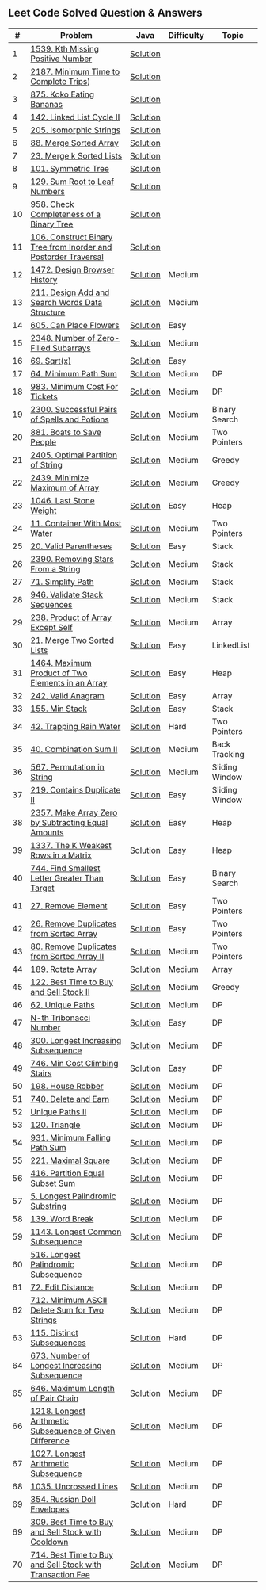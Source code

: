 ## Leet Code Solved Question & Answers

| # | Problem                                                                                                                             | Java                         | Difficulty | Topic |
|---|-------------------------------------------------------------------------------------------------------------------------------------|------------------------------|-----|-----|
| 1 | [1539. Kth Missing Positive Number](https://leetcode.com/problems/kth-missing-positive-number/description/)                         | [Solution](https://github.com/gopalakrishnan-anbumani/DSAVault/blob/main/leetcode-practise/Kth%20Missing%20Positive%20Number.java)|
| 2 | [2187. Minimum Time to Complete Trips](https://leetcode.com/problems/minimum-time-to-complete-trips/description/)) | [Solution](https://github.com/gopalakrishnan-anbumani/DSAVault/blob/main/leetcode-practise/Minimum%20Time%20to%20Complete%20Trips.java) |
| 3 | [875. Koko Eating Bananas](https://leetcode.com/problems/koko-eating-bananas/description/) | [Solution](https://github.com/gopalakrishnan-anbumani/DSAVault/blob/main/leetcode-practise/Koko%20Eating%20Bananas.java)
| 4 | [142. Linked List Cycle II](https://leetcode.com/problems/linked-list-cycle-ii/description/) | [Solution](https://github.com/gopalakrishnan-anbumani/DSAVault/blob/main/leetcode-practise/Linked%20List%20Cycle%20II.java)
| 5 | [205. Isomorphic Strings](https://leetcode.com/problems/isomorphic-strings/description/) | [Solution](https://github.com/gopalakrishnan-anbumani/DSAVault/blob/main/leetcode-practise/Isomorphic%20Strings.java)
| 6 | [88. Merge Sorted Array](https://leetcode.com/problems/merge-sorted-array/description/) | [Solution](https://github.com/gopalakrishnan-anbumani/DSAVault/blob/main/leetcode-practise/Merge%20Sorted%20Array.java)
| 7 | [23. Merge k Sorted Lists](https://leetcode.com/problems/merge-k-sorted-lists/description/) | [Solution](https://github.com/gopalakrishnan-anbumani/DSAVault/blob/main/src/com/practise/algo/patterns/k-way-merge/MergeKSortedLists.java)
| 8 | [101. Symmetric Tree](https://leetcode.com/problems/symmetric-tree/description/) | [Solution](https://github.com/gopalakrishnan-anbumani/DSAVault/blob/main/leetcode-practise/Symmetric%20Tree.java)
| 9 | [129. Sum Root to Leaf Numbers](https://leetcode.com/problems/sum-root-to-leaf-numbers/) | [Solution](https://github.com/gopalakrishnan-anbumani/DSAVault/blob/main/leetcode-practise/Sum%20Root%20to%20Leaf%20Numbers.java)
| 10 | [958. Check Completeness of a Binary Tree](https://leetcode.com/problems/check-completeness-of-a-binary-tree/description/) | [Solution](https://github.com/gopalakrishnan-anbumani/DSAVault/blob/main/leetcode-practise/Check%20Completeness%20of%20a%20Binary%20Tree.java)
| 11 | [106. Construct Binary Tree from Inorder and Postorder Traversal](https://leetcode.com/problems/construct-binary-tree-from-inorder-and-postorder-traversal/description/) | [Solution](https://github.com/gopalakrishnan-anbumani/DSAVault/blob/main/leetcode-practise/Construct%20Binary%20Tree%20from%20Inorder%20and%20Postorder%20Traversal.java)
| 12 | [1472. Design Browser History](https://leetcode.com/problems/design-browser-history/description/) | [Solution](https://github.com/gopalakrishnan-anbumani/DSAVault/blob/main/leetcode-practise/Design%20Browser%20History.java) | Medium |
| 13 | [211. Design Add and Search Words Data Structure](https://leetcode.com/problems/design-add-and-search-words-data-structure/description/) | [Solution](https://github.com/gopalakrishnan-anbumani/DSAVault/blob/main/leetcode-practise/Design%20Add%20and%20Search%20Words%20Data%20Structure.java)| Medium |
| 14 | [605. Can Place Flowers](https://leetcode.com/problems/can-place-flowers/description/) | [Solution](https://github.com/gopalakrishnan-anbumani/DSAVault/blob/main/leetcode-practise/Can%20Place%20Flowers.java) | Easy |
| 15 | [2348. Number of Zero-Filled Subarrays](https://leetcode.com/problems/number-of-zero-filled-subarrays/description/) | [Solution](https://github.com/gopalakrishnan-anbumani/DSAVault/blob/main/leetcode-practise/Number%20of%20Zero-Filled%20Subarrays.java) | Medium |
| 16 | [69. Sqrt(x)](https://leetcode.com/problems/sqrtx/description/) | [Solution](https://github.com/gopalakrishnan-anbumani/DSAVault/blob/main/leetcode-practise/SqrtX.java) | Easy |
| 17 | [64. Minimum Path Sum](https://leetcode.com/problems/minimum-path-sum/description/) | [Solution](https://github.com/gopalakrishnan-anbumani/DSAVault/blob/main/leetcode-practise/Minimum%20Path%20Sum.java) | Medium | DP |
| 18 | [983. Minimum Cost For Tickets](https://leetcode.com/problems/minimum-cost-for-tickets/description/) | [Solution](https://github.com/gopalakrishnan-anbumani/DSAVault/blob/main/leetcode-practise/Minimum%20Cost%20For%20Tickets.java) | Medium | DP |
| 19 | [2300. Successful Pairs of Spells and Potions](https://leetcode.com/problems/successful-pairs-of-spells-and-potions/description/) | [Solution](https://github.com/gopalakrishnan-anbumani/DSAVault/blob/main/leetcode-practise/Successful%20Pairs%20of%20Spells%20and%20Potions.java) | Medium | Binary Search |
| 20 | [881. Boats to Save People](https://leetcode.com/problems/boats-to-save-people/description/) | [Solution](https://github.com/gopalakrishnan-anbumani/DSAVault/blob/main/leetcode-practise/Boats%20to%20Save%20People.java) | Medium | Two Pointers |
| 21 | [2405. Optimal Partition of String](https://leetcode.com/problems/optimal-partition-of-string/description/) | [Solution](https://github.com/gopalakrishnan-anbumani/DSAVault/blob/main/leetcode-practise/Optimal%20Partition%20of%20String.java) | Medium | Greedy |
| 22 | [2439. Minimize Maximum of Array](https://leetcode.com/problems/minimize-maximum-of-array/description/) | [Solution](https://github.com/gopalakrishnan-anbumani/DSAVault/blob/main/leetcode-practise/Minimize%20Maximum%20of%20Array.java) | Medium | Greedy |
| 23 | [1046. Last Stone Weight](https://leetcode.com/problems/last-stone-weight/description/) | [Solution](https://github.com/gopalakrishnan-anbumani/DSAVault/blob/main/leetcode-practise/Last%20Stone%20Weight.java) | Easy | Heap |
| 24 | [11. Container With Most Water](https://leetcode.com/problems/container-with-most-water/description/) | [Solution](https://github.com/gopalakrishnan-anbumani/DSAVault/blob/main/leetcode-practise/Container%20With%20Most%20Water.java) | Medium | Two Pointers |
| 25 | [20. Valid Parentheses](https://leetcode.com/problems/valid-parentheses/description/) | [Solution](https://github.com/gopalakrishnan-anbumani/DSAVault/blob/main/leetcode-practise/Valid%20Parentheses.java) | Easy | Stack  |
| 26 | [2390. Removing Stars From a String](https://leetcode.com/problems/removing-stars-from-a-string/description/) | [Solution](https://github.com/gopalakrishnan-anbumani/DSAVault/blob/main/leetcode-practise/Removing%20Stars%20From%20a%20String.java) | Medium | Stack  |
| 27 | [71. Simplify Path](https://leetcode.com/problems/simplify-path/description/) | [Solution](https://github.com/gopalakrishnan-anbumani/DSAVault/blob/main/leetcode-practise/Simplify%20Path.java) | Medium | Stack  |
| 28 | [946. Validate Stack Sequences](https://leetcode.com/problems/validate-stack-sequences/description/) | [Solution](https://github.com/gopalakrishnan-anbumani/DSAVault/blob/main/leetcode-practise/Validate%20Stack%20Sequences.java) | Medium | Stack  |
| 29 | [238. Product of Array Except Self](https://leetcode.com/problems/product-of-array-except-self/description/) | [Solution](https://github.com/gopalakrishnan-anbumani/DSAVault/blob/main/leetcode-practise/Product%20of%20Array%20Except%20Self.java) | Medium | Array  |
| 30 | [21. Merge Two Sorted Lists](https://leetcode.com/problems/merge-two-sorted-lists/description/) | [Solution](https://github.com/gopalakrishnan-anbumani/DSAVault/blob/main/leetcode-practise/Merge%20Two%20Sorted%20Lists.java) | Easy | LinkedList  |
| 31 | [1464. Maximum Product of Two Elements in an Array](https://leetcode.com/problems/maximum-product-of-two-elements-in-an-array/description/) | [Solution](https://github.com/gopalakrishnan-anbumani/DSAVault/blob/main/leetcode-practise/Maximum%20Product%20of%20Two%20Elements%20in%20an%20Array.java) | Easy | Heap  |
| 32 | [242. Valid Anagram](https://leetcode.com/problems/valid-anagram/description/) | [Solution](https://github.com/gopalakrishnan-anbumani/DSAVault/blob/71faf0179796def906a000a158df29aa9baccb66/leetcode-practise/Valid%20Anagram.java) | Easy | Array  |
| 33 | [155. Min Stack](https://leetcode.com/problems/min-stack/description/) | [Solution](https://github.com/gopalakrishnan-anbumani/DSAVault/blob/main/leetcode-practise/Min%20Stack.java) | Easy | Stack  |
| 34 | [42. Trapping Rain Water](https://leetcode.com/problems/trapping-rain-water/description/) | [Solution](--) | Hard | Two Pointers  |
| 35 | [40. Combination Sum II](https://leetcode.com/problems/combination-sum-ii/description/) | [Solution](https://github.com/gopalakrishnan-anbumani/DSAVault/blob/main/leetcode-practise/Combination%20Sum%20II.java) | Medium | Back Tracking  |
| 36 | [567. Permutation in String](https://leetcode.com/problems/permutation-in-string/description/) | [Solution](https://github.com/gopalakrishnan-anbumani/DSAVault/blob/main/leetcode-practise/Permutation%20in%20String.java) | Medium | Sliding Window  |
| 37 | [219. Contains Duplicate II](https://leetcode.com/problems/contains-duplicate-ii/) | [Solution](https://github.com/gopalakrishnan-anbumani/DSAVault/blob/main/leetcode-practise/Contains%20Duplicate%20II.java) | Easy | Sliding Window  |
| 38 | [2357. Make Array Zero by Subtracting Equal Amounts](https://leetcode.com/problems/make-array-zero-by-subtracting-equal-amounts/description/) | [Solution](https://github.com/gopalakrishnan-anbumani/DSAVault/blob/main/leetcode-practise/Make%20Array%20Zero%20by%20Subtracting%20Equal%20Amounts.java) | Easy | Heap  |
| 39 | [1337. The K Weakest Rows in a Matrix](https://leetcode.com/problems/the-k-weakest-rows-in-a-matrix/description/) | [Solution](https://github.com/gopalakrishnan-anbumani/DSAVault/blob/main/leetcode-practise/The%20K%20Weakest%20Rows%20in%20a%20Matrix.java) | Easy | Heap  |
| 40 | [744. Find Smallest Letter Greater Than Target](https://leetcode.com/problems/find-smallest-letter-greater-than-target/description/?envType=study-plan-v2&id=binary-search) | [Solution](https://github.com/gopalakrishnan-anbumani/DSAVault/blob/main/leetcode-practise/Find%20Smallest%20Letter%20Greater%20Than%20Target.java) | Easy | Binary Search  |
| 41 | [27. Remove Element](https://leetcode.com/problems/remove-element/description/) | [Solution](https://github.com/gopalakrishnan-anbumani/DSAVault/blob/main/leetcode-practise/Remove%20Element.java) | Easy | Two Pointers  |
| 42 | [26. Remove Duplicates from Sorted Array](https://leetcode.com/problems/remove-duplicates-from-sorted-array/description/) | [Solution](https://github.com/gopalakrishnan-anbumani/DSAVault/blob/main/leetcode-practise/Remove%20Duplicates%20from%20Sorted%20Array.java) | Easy | Two Pointers  |
| 43 | [80. Remove Duplicates from Sorted Array II](https://leetcode.com/problems/remove-duplicates-from-sorted-array-ii/description/) | [Solution](https://github.com/gopalakrishnan-anbumani/DSAVault/blob/main/leetcode-practise/Remove%20Duplicates%20from%20Sorted%20Array%20II.java) | Medium | Two Pointers  |
| 44 | [189. Rotate Array](https://leetcode.com/problems/rotate-array/description/) | [Solution](https://github.com/gopalakrishnan-anbumani/DSAVault/blob/main/leetcode-practise/Rotate%20Array.java) | Medium | Array  |
| 45 | [122. Best Time to Buy and Sell Stock II](https://leetcode.com/problems/best-time-to-buy-and-sell-stock-ii/description/) | [Solution](https://github.com/gopalakrishnan-anbumani/DSAVault/blob/main/leetcode-practise/Best%20Time%20to%20Buy%20and%20Sell%20Stock%20II.java) | Medium | Greedy  |
| 46 | [62. Unique Paths](https://leetcode.com/problems/unique-paths/description/) | [Solution](https://github.com/gopalakrishnan-anbumani/DSAVault/blob/main/leetcode-practise/Unique%20Paths.java) | Medium | DP  |
| 47 | [N-th Tribonacci Number](https://leetcode.com/problems/n-th-tribonacci-number/description/) | [Solution](https://github.com/gopalakrishnan-anbumani/DSAVault/blob/main/leetcode-practise/N-th%20Tribonacci%20Number.java) | Easy | DP  |
| 48 | [300. Longest Increasing Subsequence](https://leetcode.com/problems/longest-increasing-subsequence/description/) | [Solution](https://github.com/gopalakrishnan-anbumani/DSAVault/blob/main/leetcode-practise/Longest%20Increasing%20Subsequence.java) | Medium | DP  |
| 49 | [746. Min Cost Climbing Stairs](https://leetcode.com/problems/min-cost-climbing-stairs/description/) | [Solution](https://github.com/gopalakrishnan-anbumani/DSAVault/blob/main/leetcode-practise/MinCostClimbingStairs.java) | Easy | DP  |
| 50 | [198. House Robber](https://leetcode.com/problems/house-robber/description) | [Solution](https://github.com/gopalakrishnan-anbumani/DSAVault/blob/main/leetcode-practise/HouseRobber.java) | Medium | DP  |
| 51 | [740. Delete and Earn](https://leetcode.com/problems/delete-and-earn/description/) | [Solution](https://github.com/gopalakrishnan-anbumani/DSAVault/blob/main/leetcode-practise/DeleteAndEarn.java) | Medium | DP  |
| 52 | [Unique Paths II](https://leetcode.com/problems/unique-paths-ii/description/) | [Solution](https://github.com/gopalakrishnan-anbumani/DSAVault/blob/main/leetcode-practise/UniquePathsII.java) | Medium | DP  |
| 53 | [120. Triangle](https://leetcode.com/problems/triangle/description/) | [Solution](https://github.com/gopalakrishnan-anbumani/DSAVault/blob/main/leetcode-practise/Triangle.java) | Medium | DP  |
| 54 | [931. Minimum Falling Path Sum](https://leetcode.com/problems/minimum-falling-path-sum/description/) | [Solution](https://github.com/gopalakrishnan-anbumani/DSAVault/blob/main/leetcode-practise/MinimumFallingPathSum.java) | Medium | DP  |
| 55 | [221. Maximal Square](https://leetcode.com/problems/maximal-square/description/) | [Solution](https://github.com/gopalakrishnan-anbumani/DSAVault/blob/main/leetcode-practise/MaximalSquare.java) | Medium | DP  |
| 56 | [416. Partition Equal Subset Sum](https://leetcode.com/problems/partition-equal-subset-sum/description/) | [Solution](https://github.com/gopalakrishnan-anbumani/DSAVault/blob/main/leetcode-practise/PartitionEqualSubsetSum.java) | Medium | DP  |
| 57 | [5. Longest Palindromic Substring](https://leetcode.com/problems/longest-palindromic-substring/description/) | [Solution](https://github.com/gopalakrishnan-anbumani/DSAVault/blob/main/leetcode-practise/LongestPalindromicSubstring.java) | Medium | DP  |
| 58 | [139. Word Break](https://leetcode.com/problems/word-break/description/) | [Solution](https://github.com/gopalakrishnan-anbumani/DSAVault/blob/main/leetcode-practise/WordBreak.java) | Medium | DP  |
| 59 | [1143. Longest Common Subsequence](https://leetcode.com/problems/longest-common-subsequence/description/) | [Solution](https://github.com/gopalakrishnan-anbumani/DSAVault/blob/main/leetcode-practise/LongestCommonSubsequence.java) | Medium | DP  |
| 60 | [516. Longest Palindromic Subsequence](https://leetcode.com/problems/longest-palindromic-subsequence/description/) | [Solution](https://github.com/gopalakrishnan-anbumani/DSAVault/blob/main/leetcode-practise/LongestPalindromicSubsequence.java) | Medium | DP  |
| 61 | [72. Edit Distance](https://leetcode.com/problems/edit-distance/description/) | [Solution](https://github.com/gopalakrishnan-anbumani/DSAVault/blob/main/leetcode-practise/EditDistance.java) | Medium | DP  |
| 62 | [712. Minimum ASCII Delete Sum for Two Strings](https://leetcode.com/problems/minimum-ascii-delete-sum-for-two-strings/description/) | [Solution](https://github.com/gopalakrishnan-anbumani/DSAVault/blob/main/leetcode-practise/MinimumASCIIDeleteSumforTwoStrings.java) | Medium | DP  |
| 63 | [115. Distinct Subsequences](https://leetcode.com/problems/distinct-subsequences/) | [Solution](https://github.com/gopalakrishnan-anbumani/DSAVault/blob/main/leetcode-practise/DistinctSubsequences.java) | Hard | DP  |
| 64 | [673. Number of Longest Increasing Subsequence](https://leetcode.com/problems/number-of-longest-increasing-subsequence/description/) | [Solution](https://github.com/gopalakrishnan-anbumani/DSAVault/blob/main/leetcode-practise/NumberOfLongestIncreasingSubsequence.java) | Medium | DP  |
| 65 | [646. Maximum Length of Pair Chain](https://leetcode.com/problems/maximum-length-of-pair-chain/description/) | [Solution](https://github.com/gopalakrishnan-anbumani/DSAVault/blob/main/leetcode-practise/MaximumLengthOfPairChain.java) | Medium | DP  |
| 66 | [1218. Longest Arithmetic Subsequence of Given Difference](https://leetcode.com/problems/longest-arithmetic-subsequence-of-given-difference/description/) | [Solution](https://github.com/gopalakrishnan-anbumani/DSAVault/blob/main/leetcode-practise/LongestArithmeticSubsequenceofGivenDifference.java) | Medium | DP  |
| 67 | [1027. Longest Arithmetic Subsequence](https://leetcode.com/problems/longest-arithmetic-subsequence/description/) | [Solution](https://github.com/gopalakrishnan-anbumani/DSAVault/blob/main/leetcode-practise/LongestArithmeticSubsequence.java) | Medium | DP  |
| 68 | [1035. Uncrossed Lines](https://leetcode.com/problems/uncrossed-lines/description/) | [Solution](https://github.com/gopalakrishnan-anbumani/DSAVault/blob/main/leetcode-practise/UncrossedLines.java) | Medium | DP  |
| 69 | [354. Russian Doll Envelopes](https://leetcode.com/problems/russian-doll-envelopes/description/) | [Solution](https://github.com/gopalakrishnan-anbumani/DSAVault/blob/main/leetcode-practise/RussianDollEnvelopes.java) | Hard | DP  |
| 69 | [309. Best Time to Buy and Sell Stock with Cooldown](ttps://leetcode.com/problems/best-time-to-buy-and-sell-stock-with-cooldown/description/) | [Solution](https://github.com/gopalakrishnan-anbumani/DSAVault/blob/main/leetcode-practise/BestTimetoBuyandSellStockwithCooldown.java) | Medium | DP  |
| 70 | [714. Best Time to Buy and Sell Stock with Transaction Fee](https://leetcode.com/problems/russian-doll-envelopes/description/) | [Solution](https://github.com/gopalakrishnan-anbumani/DSAVault/blob/main/leetcode-practise/BestTimetoBuyandSellStockwithTransactionFee.java) | Medium | DP  |

